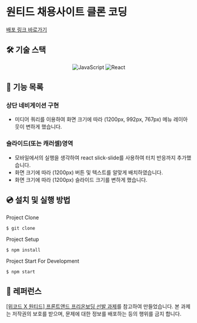 # 원티드 채용사이트 클론 코딩
<a href="https://pomeranian91.github.io/wanted_pre_onboarding/">배포 링크 바로가기</a>
## 🛠️ 기술 스택
<p align="center">
<img alt="JavaScript" src="https://img.shields.io/badge/javascript-%23323330.svg?style=for-the-badge&logo=javascript&logoColor=%23F7DF1E" />
<img alt="React" src="https://img.shields.io/badge/react-%2320232a.svg?style=for-the-badge&logo=react&logoColor=%2361DAFB" />
</p>

## 📄 기능 목록
### 상단 네비게이션 구현
- 미디어 쿼리를 이용하여 화면 크기에 따라 (1200px, 992px, 767px) 메뉴 레이아웃이 변하게 했습니다.

### 슬라이드(또는 캐러셀)영역
- 모바일에서의 실행을 생각하여 react slick-slide를 사용하여 터치 반응까지 추가했습니다.
- 화면 크기에 따라 (1200px) 버튼 및 텍스트를 알맞게 배치하였습니다.
- 화면 크기에 따라 (1200px) 슬라이드 크기를 변하게 했습니다.

## 💿 설치 및 실행 방법
Project Clone

`$ git clone`

Project Setup

`$ npm install`

Project Start For Development

`$ npm start`

## 📕 레퍼런스
<a href="https://www.notion.so/X-9e8ff10dd1614112a81797219b7e6742">[위코드 X 원티드] 프론트앤드 프리온보딩 선발 과제</a>를 참고하여 만들었습니다.
본 과제는 저작권의 보호를 받으며, 문제에 대한 정보를 배포하는 등의 행위를 금지 합니다.

